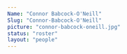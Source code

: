 ```yaml
---
Name: "Connor Babcock-O'Neill"
Slug: "Connor-Babcock-O'Neill"
picture: "connor-babcock-oneill.jpg"
status: "roster"
layout: "people"
---
```

